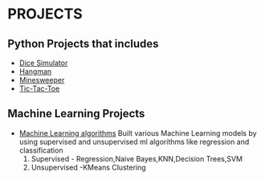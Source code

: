 # PROJECTS
## Python Projects that includes
* [Dice Simulator](https://github.com/priya606/PROJECTS/tree/main/PYTHON%20PROJECTS/Dice%20Simulator)
* [Hangman](https://github.com/priya606/PROJECTS/tree/main/PYTHON%20PROJECTS/HANGMAN)
* [Minesweeper](https://github.com/priya606/PROJECTS/tree/main/PYTHON%20PROJECTS/Minesweeper)
* [Tic-Tac-Toe](https://github.com/priya606/PROJECTS/tree/main/PYTHON%20PROJECTS/Tic-Tac-Toe)

## Machine Learning Projects
* [Machine Learning algorithms](https://github.com/priya606/PROJECTS/tree/main/MACHINE%20LEARNING%20PROJECTS)
Built various Machine Learning models by using supervised and unsupervised ml algorithms like regression and classification
   1. Supervised - Regression,Naive Bayes,KNN,Decision Trees,SVM
   2. Unsupervised -KMeans Clustering
  
